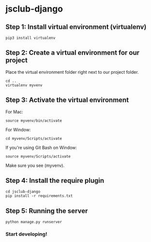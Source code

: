 # jsclub-django
## Step 1: Install virtual environment (virtualenv)
```
pip3 install virtualenv
```
## Step 2: Create a virtual environment for our project
Place the virtual environment folder right next to our project folder.
```
cd ..
virtualenv myvenv
```
## Step 3: Activate the virtual environment
For Mac:
```
source myvenv/bin/activate
```
For Window:
```
cd myvenv/Scripts/activate
```
If you're using Git Bash on Window:
```
source myvenv/Scripts/activate
```
Make sure you see (myvenv).
## Step 4: Install the require plugin
```
cd jsclub-django
pip install -r requirements.txt
```
## Step 5: Running the server
```
python manage.py runserver
```
### Start developing!
